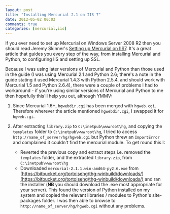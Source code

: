 ```yaml
---
layout: post
title: "Installing Mercurial 2.1 on IIS 7"
date: 2012-05-02 00:03
comments: true
categories: [mercurial,iis]
---
```


If you ever need to set up Mercurial on Windows Server 2008 R2 then you should read Jeremy Skinner's [Setting up Mercurial on IIS7](http://www.jeremyskinner.co.uk/mercurial-on-iis7/). It's a great article that guides you every step of the way, from installing Mercurial and Python, to configuring IIS and setting up SSL. 

Because I was using later versions of Mercurial and Python than those used in
the guide (I was using Mercurial 2.1 and Python 2.6; there's a note in the
guide stating it used Mercurial 1.4.3 with Python 2.5.4, and should work with
Mercurial 1.5 and Python 2.6.4), there were a couple of problems I
had to workaround - if you're using similar versions of Mercurial and Python
to me then hopefully this'll help you out, although YMMV:

1. Since Mercurial 1.6+, `hgwebdir.cgi` has been merged with `hgweb.cgi`. Therefore wherever the article mentioned `hgwebdir.cgi`, I swapped it for `hgweb.cgi`.

2. After extracting `library.zip` to `C:\inetpub\wwwroot\hg`, and copying the `templates` folder to `C:\inetpub\wwwroot\hg`, I tried to access `http://name_of_server/hg/hgweb.cgi` but Python threw an `ImportError` and complained it couldn't find the mercurial module. To get round this I:
    * Reverted the previous copy and extract steps i.e. removed the `templates` folder, and the extracted `library.zip`, from `C:\inetpub\wwwroot\hg`
    * Downloaded `mercurial-2.1.1.win-amd64-py2.6.exe` from [https://bitbucket.org/tortoisehg/thg-winbuild/downloads/](https://bitbucket.org/tortoisehg/thg-winbuild/downloads/) and ran the installer (__NB__ you should download the .exe most appropriate for your server). This found the version of Python installed on my system and copied the relevant libraries / modules to Python's site-packages folder. I was then able to browse to `http://name_of_server/hg/hgweb.cgi` without any problems.


